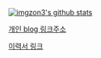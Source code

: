 [![imgzon3's github stats](https://github-readme-stats.vercel.app/api?username=imgzon3)](https://github.com/anuraghazra/github-readme-stats)

[개인 blog 링크주소](https://imgzon.tistory.com/)


[이력서 링크](https://imgzon3.notion.site/778e95e57e644648ab5549f527ac3e09)

<!---
내 기술 스택
뭘 지향하는지
블로그, 이력서 주소

메인 프로젝트도 작성하면 좋을듯
--->
